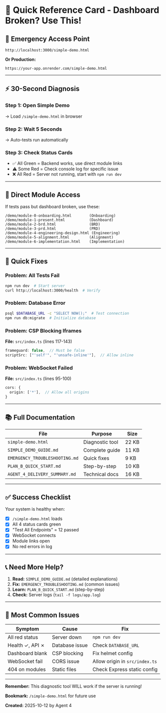 # 🚨 Quick Reference Card - Dashboard Broken? Use This!

## 📍 Emergency Access Point

```
http://localhost:3000/simple-demo.html
```

**Or Production:**
```
https://your-app.onrender.com/simple-demo.html
```

---

## ⚡ 30-Second Diagnosis

### Step 1: Open Simple Demo
→ Load `/simple-demo.html` in browser

### Step 2: Wait 5 Seconds
→ Auto-tests run automatically

### Step 3: Check Status Cards
- ✅ All Green = Backend works, use direct module links
- ⚠️ Some Red = Check console log for specific issue
- ❌ All Red = Server not running, start with `npm run dev`

---

## 🎯 Direct Module Access

If tests pass but dashboard broken, use these:

```
/demo/module-0-onboarding.html        (Onboarding)
/demo/module-1-present.html           (Dashboard)
/demo/module-2-brd.html               (BRD)
/demo/module-3-prd.html               (PRD)
/demo/module-4-engineering-design.html (Engineering)
/demo/module-5-alignment.html         (Alignment)
/demo/module-6-implementation.html    (Implementation)
```

---

## 🔧 Quick Fixes

### Problem: All Tests Fail
```bash
npm run dev  # Start server
curl http://localhost:3000/health  # Verify
```

### Problem: Database Error
```bash
psql $DATABASE_URL -c "SELECT NOW();"  # Test connection
npm run db:migrate  # Initialize database
```

### Problem: CSP Blocking Iframes
**File:** `src/index.ts` (lines 117-143)
```typescript
frameguard: false,  // Must be false
scriptSrc: ["'self'", "'unsafe-inline'"],  // Allow inline
```

### Problem: WebSocket Failed
**File:** `src/index.ts` (lines 95-100)
```typescript
cors: {
  origin: ['*'],  // Allow all origins
}
```

---

## 📚 Full Documentation

| File | Purpose | Size |
|------|---------|------|
| `simple-demo.html` | Diagnostic tool | 22 KB |
| `SIMPLE_DEMO_GUIDE.md` | Complete guide | 11 KB |
| `EMERGENCY_TROUBLESHOOTING.md` | Quick fixes | 9 KB |
| `PLAN_B_QUICK_START.md` | Step-by-step | 10 KB |
| `AGENT_4_DELIVERY_SUMMARY.md` | Technical docs | 16 KB |

---

## ✅ Success Checklist

Your system is healthy when:
- [x] `/simple-demo.html` loads
- [x] All 4 status cards green
- [x] "Test All Endpoints" = 12 passed
- [x] WebSocket connects
- [x] Module links open
- [x] No red errors in log

---

## 📞 Need More Help?

1. **Read:** `SIMPLE_DEMO_GUIDE.md` (detailed explanations)
2. **Fix:** `EMERGENCY_TROUBLESHOOTING.md` (common issues)
3. **Learn:** `PLAN_B_QUICK_START.md` (step-by-step)
4. **Check:** Server logs (`tail -f logs/app.log`)

---

## 🎯 Most Common Issues

| Symptom | Cause | Fix |
|---------|-------|-----|
| All red status | Server down | `npm run dev` |
| Health ✓, API ✗ | Database issue | Check `DATABASE_URL` |
| Dashboard blank | CSP blocking | Fix helmet config |
| WebSocket fail | CORS issue | Allow origin in `src/index.ts` |
| 404 on modules | Static files | Check Express static config |

---

**Remember:** This diagnostic tool WILL work if the server is running!

**Bookmark:** `/simple-demo.html` for future use

**Created:** 2025-10-12 by Agent 4
